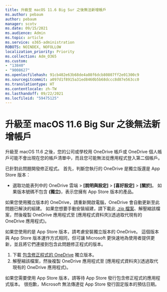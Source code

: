 ```yaml
---
title: 升級至 macOS 11.6 Big Sur 之後無法新增帳戶
ms.author: pebaum
author: pebaum
manager: scotv
ms.date: 09/15/2021
ms.audience: Admin
ms.topic: article
ms.service: o365-administration
ROBOTS: NOINDEX, NOFOLLOW
localization_priority: Priority
ms.collection: Adm_O365
ms.custom:
- "13840"
- "9008627"
ms.openlocfilehash: 91cb402e63b68de4a08f6dcb80807ff2e01300c9
ms.sourcegitcommit: a097d1f8915a31ed8460b5b68dccc8d87e563cc0
ms.translationtype: HT
ms.contentlocale: zh-TW
ms.lasthandoff: 09/22/2021
ms.locfileid: "59475125"
---
```

# <a name="unable-to-add-an-account-after-upgrading-to-macos-116-big-sur"></a>升級至 macOS 11.6 Big Sur 之後無法新增帳戶

升級至 macOS 11.6 之後，您的公司或學校用 OneDrive 帳戶或 OneDrive 個人帳戶可能不會出現在您的帳戶清單中，而且您可能無法從應用程式登入第二個帳戶。

已針對此問題開發修正程式。 首先，判斷您執行的 OneDrive 是獨立版還是 App Store 版本：

- 選取功能表列中的 OneDrive 雲端 > **[說明與設定]** > **[喜好設定]** > **[關於]**。 如果版本號碼不包含 **(獨立)**，表示您擁有 App Store 版本的產品。

如果您使用獨立版本的 OneDrive，請重新開啟電腦，OneDrive 會自動更新至此問題已解決的組建。 如果您想要手動安裝組建，請下載此 [.zip 檔案](https://oneclient.sfx.ms/Mac/Prod/21.170.0822.0003/OneDrive.zip)、解壓縮該檔案，然後複製 OneDrive 應用程式至 [應用程式資料夾](透過取代現有的 OneDrive 應用程式)。

如果您使用的是 App Store 版本，請考慮安裝獨立版本的 OneDrive。 這個版本與 App Store 版本運作方式相同，但可讓 Microsoft 更快速地為使用者提供更新，並且將它們連接到包含此問題修正程式的版本。

1. 下載 [包含修正程式的 OneDrive](https://oneclient.sfx.ms/Mac/Prod/21.170.0822.0003/OneDrive.zip) 獨立版本。
2. 解壓縮該檔案，然後複製 OneDrive 應用程式至 [應用程式資料夾](透過取代現有的 OneDrive 應用程式)。

如果您需要使用 App Store 版本，請等待 App Store 發行包含修正程式的應用程式版本。 很抱歉，Microsoft 無法傳達從 App Store 發行固定版本的預估日期。


